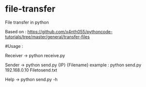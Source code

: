 # file-transfer
File transfer in python

Based on : https://github.com/x4nth055/pythoncode-tutorials/tree/master/general/transfer-files

#Usage : 

Receiver -> python receive.py

Sender -> python send.py {IP} {Filename}
example : python send.py 192.168.0.10 Filetosend.txt

Help -> python send.py -h
